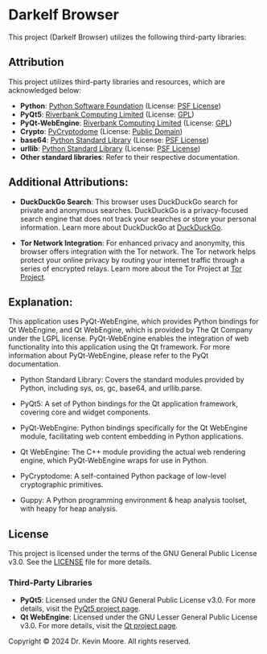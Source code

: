 # Darkelf Browser

This project (Darkelf Browser) utilizes the following third-party libraries:

## Attribution

This project utilizes third-party libraries and resources, which are acknowledged below:

- **Python**: [Python Software Foundation](https://www.python.org/) (License: [PSF License](https://docs.python.org/3/license.html))
- **PyQt5**: [Riverbank Computing Limited](https://www.riverbankcomputing.com/software/pyqt/) (License: [GPL](https://www.riverbankcomputing.com/software/pyqt/intro))
- **PyQt-WebEngine**: [Riverbank Computing Limited](https://www.riverbankcomputing.com/software/pyqtwebengine/) (License: [GPL](https://www.riverbankcomputing.com/software/pyqtwebengine/intro))
- **Crypto**: [PyCryptodome](https://www.pycryptodome.org/) (License: [Public Domain](https://github.com/Legrandin/pycryptodome/blob/main/LICENSE))
- **base64**: [Python Standard Library](https://docs.python.org/3/library/base64.html) (License: [PSF License](https://docs.python.org/3/license.html))
- **urllib**: [Python Standard Library](https://docs.python.org/3/library/urllib.html) (License: [PSF License](https://docs.python.org/3/license.html))
- **Other standard libraries**: Refer to their respective documentation.

## Additional Attributions:

- **DuckDuckGo Search**: 
This browser uses DuckDuckGo search for private and anonymous searches. DuckDuckGo is a privacy-focused search engine that does not track your searches or store your personal information. Learn more about DuckDuckGo at [DuckDuckGo](https://duckduckgo.com/).

- **Tor Network Integration**: 
For enhanced privacy and anonymity, this browser offers integration with the Tor network. The Tor network helps protect your online privacy by routing your internet traffic through a series of encrypted relays. Learn more about the Tor Project at [Tor Project](https://www.torproject.org/).

## Explanation:
This application uses PyQt-WebEngine, which provides Python bindings for Qt WebEngine, and Qt WebEngine, which is provided by The Qt Company under the LGPL license.
PyQt-WebEngine enables the integration of web functionality into this application using the Qt framework.
For more information about PyQt-WebEngine, please refer to the PyQt documentation. 

- Python Standard Library: Covers the standard modules provided by Python, including sys, os, gc, base64, and urllib.parse.
- PyQt5: A set of Python bindings for the Qt application framework, covering core and widget components.
- PyQt-WebEngine: Python bindings specifically for the Qt WebEngine module, facilitating web content embedding in Python    applications.
    
- Qt WebEngine: The C++ module providing the actual web rendering engine, which PyQt-WebEngine wraps for use in Python.
- PyCryptodome: A self-contained Python package of low-level cryptographic primitives.
- Guppy: A Python programming environment & heap analysis toolset, with heapy for heap analysis.

## License
This project is licensed under the terms of the GNU General Public License v3.0. See the [LICENSE](LICENSE) file for more details.

### Third-Party Libraries
- **PyQt5**: Licensed under the GNU General Public License v3.0. For more details, visit the [PyQt5 project page](https://riverbankcomputing.com/software/pyqt/intro).
- **Qt WebEngine**: Licensed under the GNU Lesser General Public License v3.0. For more details, visit the [Qt project page](https://www.qt.io/).

Copyright © 2024 Dr. Kevin Moore. All rights reserved.
